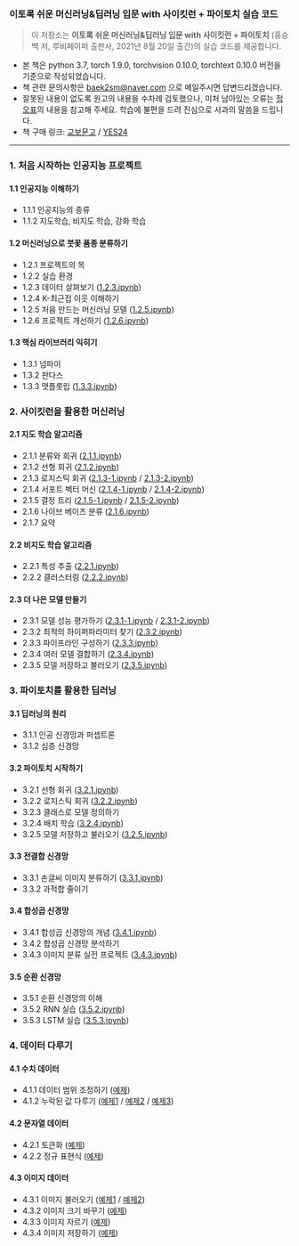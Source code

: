 ### 이토록 쉬운 머신러닝&딥러닝 입문 with 사이킷런 + 파이토치 실습 코드
> 이 저장소는 <b>이토록 쉬운 머신러닝&딥러닝 입문 with 사이킷런 + 파이토치</b> (홍승백 저, 루비페이퍼 출판사, 2021년 8월 20일 출간)의 실습 코드를 제공합니다.
- 본 책은 python 3.7, torch 1.9.0, torchvision 0.10.0, torchtext 0.10.0 버전을 기준으로 작성되었습니다.
- 책 관련 문의사항은 baek2sm@naver.com 으로 메일주시면 답변드리겠습니다.
- 잘못된 내용이 없도록 원고의 내용을 수차례 검토했으나, 미처 남아있는 오류는 [정오표](/ERRATA.md)의 내용을 참고해 주세요. 학습에 불편을 드려 진심으로 사과의 말씀을 드립니다.
- 책 구매 링크: [교보문고](http://www.kyobobook.co.kr/product/detailViewKor.laf?mallGb=KOR&ejkGb=KOR&linkClass=&barcode=9791186710692) / [YES24](http://www.yes24.com/Product/Goods/103412517)
<hr>

### 1. 처음 시작하는 인공지능 프로젝트
#### 1.1 인공지능 이해하기
- 1.1.1 인공지능의 종류
- 1.1.2 지도학습, 비지도 학습, 강화 학습
#### 1.2 머신러닝으로 붓꽃 품종 분류하기
- 1.2.1 프로젝트의 목
- 1.2.2 실습 환경
- 1.2.3 데이터 살펴보기 ([1.2.3.ipynb](/Part%201/1.2.3.ipynb))
- 1.2.4 K-최근접 이웃 이해하기
- 1.2.5 처음 만드는 머신러닝 모델 ([1.2.5.ipynb](/Part%201/1.2.5.ipynb))
- 1.2.6 프로젝트 개선하기 ([1.2.6.ipynb](/Part%201/1.2.6.ipynb))
#### 1.3 핵심 라이브러리 익히기
- 1.3.1 넘파이
- 1.3.2 판다스
- 1.3.3 맷플롯립 ([1.3.3.ipynb](/Part%201/1.3.3.ipynb))

### 2. 사이킷런을 활용한 머신러닝
#### 2.1 지도 학습 알고리즘
- 2.1.1 분류와 회귀 ([2.1.1.ipynb](/Part%202/2.1.1.ipynb))
- 2.1.2 선형 회귀 ([2.1.2.ipynb](/Part%202/2.1.2.ipynb))
- 2.1.3 로지스틱 회귀 ([2.1.3-1.ipynb](/Part%202/2.1.3-1.ipynb) / [2.1.3-2.ipynb](/Part%202/2.1.3-2.ipynb))
- 2.1.4 서포트 벡터 머신 ([2.1.4-1.ipynb](/Part%202/2.1.4-1.ipynb) / [2.1.4-2.ipynb](/Part%202/2.1.4-2.ipynb))
- 2.1.5 결정 트리 ([2.1.5-1.ipynb](/Part%202/2.1.5-1.ipynb) / [2.1.5-2.ipynb](/Part%202/2.1.5-2.ipynb))
- 2.1.6 나이브 베이즈 분류 ([2.1.6.ipynb](/Part%202/2.1.6.ipynb))
- 2.1.7 요약
#### 2.2 비지도 학습 알고리즘
- 2.2.1 특성 추출 ([2.2.1.ipynb](/Part%202/2.2.1.ipynb))
- 2.2.2 클러스터링 ([2.2.2.ipynb](/Part%202/2.2.2.ipynb))
#### 2.3 더 나은 모델 만들기
- 2.3.1 모델 성능 평가하기 ([2.3.1-1.ipynb](/Part%202/2.3.1-1.ipynb) / [2.3.1-2.ipynb](/Part%202/2.3.1-2.ipynb))
- 2.3.2 최적의 하이퍼파라미터 찾기 ([2.3.2.ipynb](/Part%202/2.3.2.ipynb))
- 2.3.3 파이프라인 구성하기 ([2.3.3.ipynb](/Part%202/2.3.3.ipynb))
- 2.3.4 여러 모델 결합하기 ([2.3.4.ipynb](/Part%202/2.3.4.ipynb))
- 2.3.5 모델 저장하고 불러오기 ([2.3.5.ipynb](/Part%202/2.3.5.ipynb))

### 3. 파이토치를 활용한 딥러닝
#### 3.1 딥러닝의 원리
- 3.1.1 인공 신경망과 퍼셉트론
- 3.1.2 심층 신경망
#### 3.2 파이토치 시작하기
- 3.2.1 선형 회귀 ([3.2.1.ipynb](/Part%203/3.2.1.ipynb))
- 3.2.2 로지스틱 회귀 ([3.2.2.ipynb](/Part%203/3.2.2.ipynb))
- 3.2.3 클래스로 모델 정의하기
- 3.2.4 배치 학습 ([3.2.4.ipynb](/Part%203/3.2.4.ipynb))
- 3.2.5 모델 저장하고 불러오기 ([3.2.5.ipynb](/Part%203/3.2.5.ipynb))
#### 3.3 전결합 신경망
- 3.3.1 손글씨 이미지 분류하기 ([3.3.1.ipynb](/Part%203/3.3.1.ipynb))
- 3.3.2 과적합 줄이기
#### 3.4 합성곱 신경망
- 3.4.1 합성곱 신경망의 개념 ([3.4.1.ipynb](/Part%203/3.4.1.ipynb))
- 3.4.2 합성곱 신경망 분석하기
- 3.4.3 이미지 분류 실전 프로젝트 ([3.4.3.ipynb](/Part%203/3.4.3.ipynb))
#### 3.5 순환 신경망
- 3.5.1 순환 신경망의 이해
- 3.5.2 RNN 실습 ([3.5.2.ipynb](/Part%203/3.5.2.ipynb))
- 3.5.3 LSTM 실습 ([3.5.3.ipynb](/Part%203/3.5.3.ipynb))

### 4. 데이터 다루기
#### 4.1 수치 데이터
- 4.1.1 데이터 범위 조정하기 ([예제](/Part%204/4.1.1.ipynb))
- 4.1.2 누락된 값 다루기 ([예제1](/Part%204/4.1.2-1.ipynb) / [예제2](/Part%204/4.1.2-2.ipynb) / [예제3](/Part%204/4.1.2-3.ipynb))
#### 4.2 문자열 데이터
- 4.2.1 토큰화 ([예제](/Part%204/4.2.1.ipynb))
- 4.2.2 정규 표현식 ([예제](/Part%204/4.2.2.ipynb))
#### 4.3 이미지 데이터
- 4.3.1 이미지 불러오기 ([예제1](/Part%204/4.3.1-1.ipynb) / [예제2](/Part%204/4.3.1-2.ipynb))
- 4.3.2 이미지 크기 바꾸기 ([예제](/Part%204/4.3.2.ipynb))
- 4.3.3 이미지 자르기 ([예제](/Part%204/4.3.3.ipynb))
- 4.3.4 이미지 저장하기 ([예제](/Part%204/4.3.4.ipynb))
